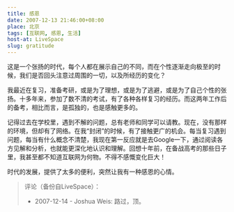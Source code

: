 ```yaml
---
title: 感恩
date: 2007-12-13 21:46:00+08:00
place: 北京
tags: [互联网, 感恩, 生活]
host-at: LiveSpace
slug: gratitude
---
```

这是一个张扬的时代，每个人都在展示自己的不同，而在个性逐渐走向极至的时候，我们是否回头注意过周围的一切，以及所经历的变化？

我最近在复习，准备考研，或是为了理想，或是为了逃避，或是为了自己个性的张扬。十多年来，参加了数不清的考试，有了各种各样复习的经历。而这两年工作后的备考，相比而言，是孤独的，也是感触更多的。

记得过去在学校里，遇到不解的问题，总有老师和同学可以请教。现在，没有那样的环境，但却有了网络。在我“封闭”的时候，有了接触更广的机会。每当复习遇到问题，每当有什么概念不清楚，我现在第一反应就是去Google一下，通过阅读各方见解和分析，也就能更深化地认识和理解。回想十年前，在备战高考的那些日子里，我甚至都不知道互联网为何物。不得不感慨变化巨大！

时代的发展，提供了太多的便利，突然让我有一种感恩的心情。

> 评论（备份自LiveSpace）：
>
> * 2007-12-14 - Joshua Weis: 路过，顶。
